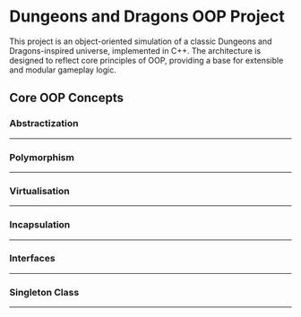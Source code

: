 # Dungeons and Dragons OOP Project

This project is an object-oriented simulation of a classic Dungeons and Dragons-inspired universe, implemented in C++. The architecture is designed to reflect core principles of OOP, providing a base for extensible and modular gameplay logic.

## Core OOP Concepts

### Abstractization


---

### Polymorphism


---

### Virtualisation


---

### Incapsulation


---

### Interfaces


---

### Singleton Class


---

